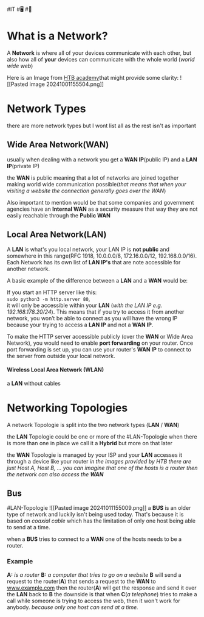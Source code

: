 #IT #🖥 #🏫 
# What is a Network?
A **Network** is where all of your devices communicate with each other, but also how all of **your** devices can communicate with the whole world (_world wide web_)

Here is an Image from [HTB academy](https://academy.hackthebox.com/module/34/section/297 )that might provide some clarity:
![[Pasted image 20241001155504.png]]
# Network Types
there are more network types but I wont list all as the rest isn't as important
## Wide Area Network(WAN)
usually when dealing with a network you get a **WAN IP**(public IP) and a **LAN IP**(private IP)

the **WAN** is public meaning that a lot of networks are joined together making world wide communication possible(*that means that when your visiting a website the connection generally goes over the WAN*)

Also important to mention would be that some companies and government agencies have an **Internal WAN** as a security measure that way they are not easily reachable through the **Public WAN**

## Local Area Network(LAN)
A **LAN** is what's you local network, your LAN IP is **not public** and somewhere in this range(RFC 1918, 10.0.0.0/8, 172.16.0.0/12, 192.168.0.0/16). Each Network has its own list of **LAN IP's** that are note accessible for another network.

A basic example of the difference between a **LAN** and a **WAN** would be:

If you start an HTTP server like this:  
`sudo python3 -m http.server 80`,  
it will only be accessible within your **LAN** (*with the LAN IP e.g. 192.168.178.20/24*). This means that if you try to access it from another network, you won’t be able to connect as you will have the wrong IP because your trying to access a **LAN IP** and not a **WAN IP**.

To make the HTTP server accessible publicly (over the **WAN** or Wide Area Network), you would need to enable **port forwarding** on your router. Once port forwarding is set up, you can use your router's **WAN IP** to connect to the server from outside your local network.

#### Wireless Local Area Network (WLAN)
a **LAN** without cables


# Networking Topologies
A network Topologie is split into the two network types (**LAN** / **WAN**)

the **LAN** Topologie could be one or more of the #LAN-Topologie when there is more than one in place we call it a **Hybrid** but more on that later

the **WAN** Topologie is managed by your ISP and your **LAN** accesses it through a device like your router
	_in the images provided by HTB there are just Host A, Host B, ... you can imagine that one of the hosts is a router then the network can also access the **WAN**_
## Bus
#LAN-Topologie
![[Pasted image 20241011155009.png]]
a **BUS** is an older type of network and luckily isn't being used today.
That's because it is based on _coaxial cable_ which has the limitation of only one host being able to send at a time.

when a **BUS** tries to connect to a **WAN** one of the hosts needs to be a router.
### Example
**A:** _is a router_ 
**B:** _a computer that tries to go on a website_ 
	**B** will send a request to the router(**A**) that sends a request to the **WAN** to www.example.com then the router(**A**) will get the response and send it over the **LAN** back to **B**
the downside is that when **C**(_a telephone_) tries to make a call while someone is trying to access the web, then it won't work for anybody. _because only one host can send at a time._
